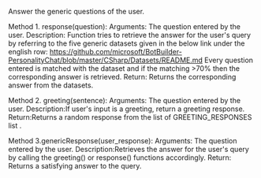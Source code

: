 Answer the generic questions of the user. 

Method 1. response(question):
  Arguments: The question entered by the user.
  Description: Function tries to retrieve the answer for the user's query by referring to the five generic  datasets given in the below link under the english row:
  	           https://github.com/microsoft/BotBuilder-PersonalityChat/blob/master/CSharp/Datasets/README.md 
	             Every question entered is matched with the dataset and if the matching >70% then the corresponding answer is retrieved.
  Return: Returns the corresponding answer from the datasets.

Method 2. greeting(sentence):
  Arguments: The question entered by the user.
  Description:If user's input is a greeting, return a greeting response.
  Return:Returns a random response from the list of GREETING_RESPONSES list .

Method 3.genericResponse(user_response):
  Arguments: The question entered by the user.
  Description:Retrieves the answer for the user's query by calling the greeting() or response() functions accordingly.
  Return: Returns a satisfying answer to the query.
